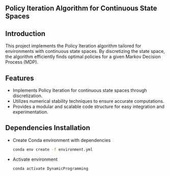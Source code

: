 ## Policy Iteration Algorithm for Continuous State Spaces

## Introduction
This project implements the Policy Iteration algorithm tailored for environments with continuous state spaces. By discretizing the state space, the algorithm efficiently finds optimal policies for a given Markov Decision Process (MDP).

## Features
- Implements Policy Iteration for continuous state spaces through discretization.
- Utilizes numerical stability techniques to ensure accurate computations.
- Provides a modular and scalable code structure for easy integration and experimentation.

## Dependencies Installation
- Create Conda environment with dependencies
	``` bash
	conda env create -f environment.yml
	```
- Activate environment
	``` bash
	conda activate DynamicProgramming
	```
